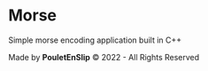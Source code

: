# Morse
Simple morse encoding application built in C++

Made by **PouletEnSlip** © 2022 - All Rights Reserved

